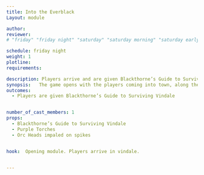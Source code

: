 ```yaml
---
title: Into the Everblack
Layout: module

author: 
reviewer: 
# "friday" "friday night" "saturday" "saturday morning" "saturday early afternoon" "saturday early evening" "saturday night" "reaction" "tavern setup" "townsfolk" "randoms"

schedule: friday night
weight: 1
plotline: 
requirements: 

description: Players arrive and are given Blackthorne’s Guide to Surviving Vindale by Roger Blackthron
synopsis:   The game opens with the players coming into town, along the road are blue/purple torches and Orc heads impaled on spikes. Standing infront of the Tavern is Roger Blackthron , member of the Blackthorn hunter family, cloaked in black hiding their face handing out the “Blackthorne’s Guide to Surviving Vindale” to the new coming adventurers. Roger, tells the advenurers that new adventures haven’t been to Vindale in 3 years.
outcomes: 
  - Players are given Blackthorne’s Guide to Surviving Vindale


number_of_cast_members: 1
props: 
  - Blackthorne’s Guide to Surviving Vindale
  - Purple Torches
  - Orc Heads impaled on spikes


hook:  Opening module. Players arrive in vindale.


---
```


